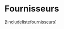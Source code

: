 # Fournisseurs

[!include[listefournisseurs](fournisseurs.listefournisseurs.autogen.md)]






















